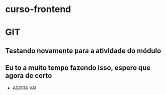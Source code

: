 # curso-frontend

# GIT

## Testando novamente para a atividade do módulo

## Eu to a muito tempo fazendo isso, espero que agora de certo

- AGORA VAI
